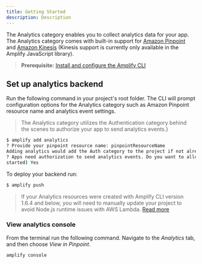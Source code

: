 ```yaml
---
title: Getting Started
description: Description
---
```


The Analytics category enables you to collect analytics data for your app. The Analytics category comes with built-in support for [Amazon Pinpoint](#using-amazon-pinpoint) and [Amazon Kinesis](#using-amazon-kinesis) (Kinesis support is currently only available in the Amplify JavaScript library).

> **Prerequisite:** [Install and configure the Amplify CLI](~/cli/start/install.md)

## Set up analytics backend

Run the following command in your project's root folder. The CLI will prompt configuration options for the Analytics category such as Amazon Pinpoint resource name and analytics event settings.

> The Analytics category utilizes the Authentication category behind the scenes to authorize your app to send analytics events.}

```bash
$ amplify add analytics
? Provide your pinpoint resource name: pinpointResourceName
Adding analytics would add the Auth category to the project if not already added.
? Apps need authorization to send analytics events. Do you want to allow guests and unauthenticated users to send analytics events? (we recommend you allow this when getting 
started) Yes
```

To deploy your backend run:

```bash
$ amplify push
```

> If your Analytics resources were created with Amplify CLI version 1.6.4 and below, you will need to manually update your project to avoid Node.js runtime issues with AWS Lambda. [Read more](~/cli/migration/lambda-node-version-update.md)

### View analytics console

From the terminal run the following command. Navigate to the *Analytics* tab, and then choose *View in Pinpoint*.

```
amplify console
```

<inline-fragment platform="js" src="~/lib/analytics/fragments/js/getting-started.md"></inline-fragment>
<inline-fragment platform="ios" src="~/lib/analytics/fragments/ios/getting-started.md"></inline-fragment>
<inline-fragment platform="android" src="~/lib/analytics/fragments/android/getting-started.md"></inline-fragment>
